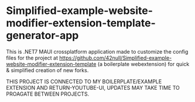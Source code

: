 # Simplified-example-website-modifier-extension-template-generator-app
This is .NET7 MAUI crossplatform application made to customize the config files for the project at https://github.com/42null/Simplified-example-website-modifier-extension-template (a boilerplate webextension) for quick &amp; simplified creation of new forks.

THIS PROJECT IS CONNECTED TO MY BOILERPLATE/EXAMPLE EXTENSION AND RETURN-YOUTUBE-UI, UPDATES MAY TAKE TIME TO PROAGATE BETWEEN PROJECTS.

